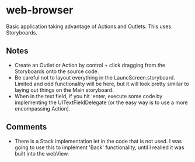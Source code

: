 # web-browser

Basic application taking advantage of Actions and Outlets.
This uses Storyboards.

## Notes
* Create an Outlet or Action by control + click dragging from the Storyboards onto the source code.
* Be careful not to layout everything in the LauncScreen.storyboard. Limited and odd functionality will be here, but it will look pretty similar to laying out things on the Main storyboard.
* When in the text field, if you hit 'enter, execute some code by implementing the UITextFieldDelegate (or the easy way is to use a more encompassing Action).

## Comments
* There is a Stack implementation let in the code that is not used. I was going to use this to implement 'Back' functionality, until I realied it was built into the webView.


